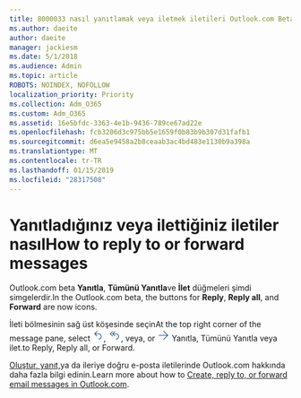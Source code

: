 ```yaml
---
title: 8000033 nasıl yanıtlamak veya iletmek iletileri Outlook.com Beta
ms.author: daeite
author: daeite
manager: jackiesm
ms.date: 5/1/2018
ms.audience: Admin
ms.topic: article
ROBOTS: NOINDEX, NOFOLLOW
localization_priority: Priority
ms.collection: Adm_O365
ms.custom: Adm_O365
ms.assetid: 16e5bfdc-3363-4e1b-9436-789ce67ad22e
ms.openlocfilehash: fcb3206d3c975bb5e1659f0b83b9b307d31fafb1
ms.sourcegitcommit: d6ea5e9458a2b8ceaab3ac4bd483e1130b9a398a
ms.translationtype: MT
ms.contentlocale: tr-TR
ms.lasthandoff: 01/15/2019
ms.locfileid: "28317508"
---
```

# <a name="how-to-reply-to-or-forward-messages"></a><span data-ttu-id="c2f0f-102">Yanıtladığınız veya ilettiğiniz iletiler nasıl</span><span class="sxs-lookup"><span data-stu-id="c2f0f-102">How to reply to or forward messages</span></span>

<span data-ttu-id="c2f0f-103">Outlook.com beta **Yanıtla**, **Tümünü Yanıtla**ve **İlet** düğmeleri şimdi simgelerdir.</span><span class="sxs-lookup"><span data-stu-id="c2f0f-103">In the Outlook.com beta, the buttons for **Reply**, **Reply all**, and **Forward** are now icons.</span></span> 
  
<span data-ttu-id="c2f0f-104">İleti bölmesinin sağ üst köşesinde seçin</span><span class="sxs-lookup"><span data-stu-id="c2f0f-104">At the top right corner of the message pane, select</span></span> ![Yanıtla](media/08ad5200-369a-4a2f-bef5-ebdcbef5545f.png)<span data-ttu-id="c2f0f-106">,</span><span class="sxs-lookup"><span data-stu-id="c2f0f-106"></span></span> ![Tümünü Yanıtla](media/be5f41a1-dbea-471f-ba5d-7be4256922d2.png)<span data-ttu-id="c2f0f-108">, veya</span><span class="sxs-lookup"><span data-stu-id="c2f0f-108">, or</span></span> ![İlet](media/29fd06ec-1642-40d1-8faa-ec437ef156fc.png) <span data-ttu-id="c2f0f-110">Yanıtla, Tümünü Yanıtla veya ilet.</span><span class="sxs-lookup"><span data-stu-id="c2f0f-110">to Reply, Reply all, or Forward.</span></span> 
  
<span data-ttu-id="c2f0f-111">[Oluştur, yanıt,](https://go.microsoft.com/fwlink/p/?linkid=873141)ya da ileriye doğru e-posta iletilerinde Outlook.com hakkında daha fazla bilgi edinin.</span><span class="sxs-lookup"><span data-stu-id="c2f0f-111">Learn more about how to [Create, reply to, or forward email messages in Outlook.com](https://go.microsoft.com/fwlink/p/?linkid=873141).</span></span>
  

